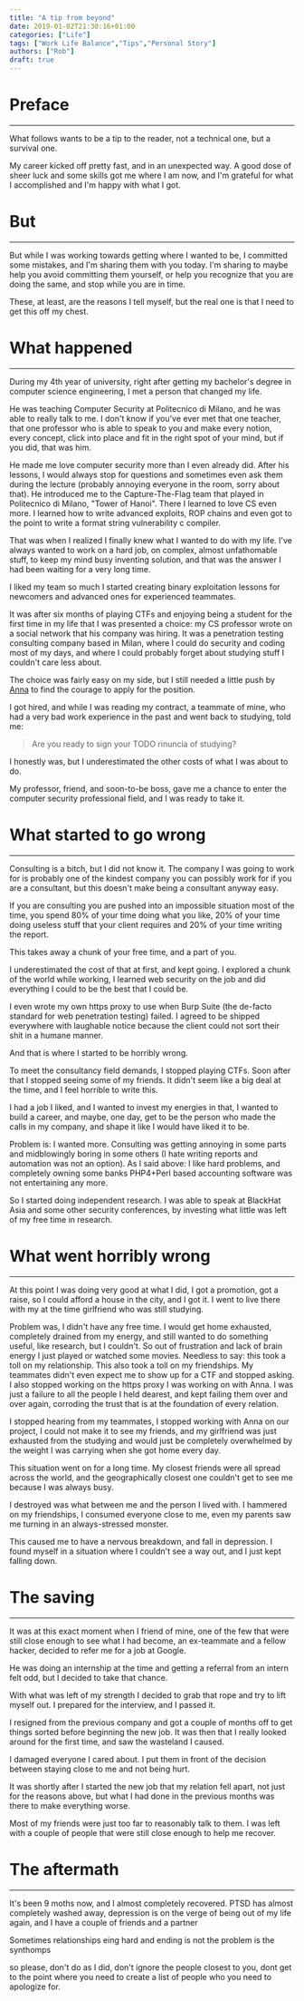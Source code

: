 ```yaml
---
title: "A tip from beyond"
date: 2019-01-02T21:30:16+01:00
categories: ["Life"]
tags: ["Work Life Balance","Tips","Personal Story"]
authors: ["Rob"]
draft: true
---
```


# Preface
---------

What follows wants to be a tip to the reader, not a technical one, but a survival one.

My career kicked off pretty fast, and in an unexpected way. A good dose of sheer luck and some skills got me where I am now, and I'm grateful for what I accomplished and I'm happy with what I got.

# But
-----

But while I was working towards getting where I wanted to be, I committed some mistakes, and I'm sharing them with you today. I'm sharing to maybe help you avoid committing them yourself, or help you recognize that you are doing the same, and stop while you are in time.

These, at least, are the reasons I tell myself, but the real one is that I need to get this off my chest.

# What happened
---------------
During my 4th year of university, right after getting my bachelor's degree in computer science engineering, I met a person that changed my life.

He was teaching Computer Security at Politecnico di Milano, and he was able to really talk to me. I don't know if you've ever met that one teacher, that one professor who is able to speak to you and make every notion, every concept, click into place and fit in the right spot of your mind, but if you did, that was him.

He made me love computer security more than I even already did. After his lessons, I would always stop for questions and sometimes even ask them during the lecture (probably annoying everyone in the room, sorry about that). He introduced me to the Capture-The-Flag team that played in Politecnico di Milano, "Tower of Hanoi". There I learned to love CS even more. I learned how to write advanced exploits, ROP chains and even got to the point to write a format string vulnerability c compiler.

That was when I realized I finally knew what I wanted to do with my life. I've always wanted to work on a hard job, on complex, almost unfathomable stuff, to keep my mind busy inventing solution, and that was the answer I had been waiting for a very long time.

I liked my team so much I started creating binary exploitation lessons for newcomers and advanced ones for experienced teammates.

It was after six months of playing CTFs and enjoying being a student for the first time in my life that I was presented a choice: my CS professor wrote on a social network that his company was hiring. It was a penetration testing consulting company based in Milan, where I could do security and coding most of my days, and where I could probably forget about studying stuff I couldn't care less about.

The choice was fairly easy on my side, but I still needed a little push by [Anna](TODO) to find the courage to apply for the position.

I got hired, and while I was reading my contract, a teammate of mine, who had a very bad work experience in the past and went back to studying, told me:

> Are you ready to sign your TODO rinuncia of studying?

I honestly was, but I underestimated the other costs of what I was about to do.

My professor, friend, and soon-to-be boss, gave me a chance to enter the computer security professional field, and I was ready to take it.

# What started to go wrong
--------------------------

Consulting is a bitch, but I did not know it. The company I was going to work for is probably one of the kindest company you can possibly work for if you are a consultant, but this doesn't make being a consultant anyway easy.

If you are consulting you are pushed into an impossible situation most of the time, you spend 80% of your time doing what you like, 20% of your time doing useless stuff that your client requires and 20% of your time writing the report.

This takes away a chunk of your free time, and a part of you.

I underestimated the cost of that at first, and kept going. I explored a chunk of the world while working, I learned web security on the job and did everything I could to be the best that I could be.

I even wrote my own https proxy to use when Burp Suite (the de-facto standard for web penetration testing) failed. I agreed to be shipped everywhere with laughable notice because the client could not sort their shit in a humane manner.

And that is where I started to be horribly wrong.

To meet the consultancy field demands, I stopped playing CTFs. Soon after that I stopped seeing some of my friends. It didn't seem like a big deal at the time, and I feel horrible to write this.

I had a job I liked, and I wanted to invest my energies in that, I wanted to build a career, and maybe, one day, get to be the person who made the calls in my company, and shape it like I would have liked it to be.

Problem is: I wanted more. Consulting was getting annoying in some parts and midblowingly boring in some others (I hate writing reports and automation was not an option). As I said above: I like hard problems, and completely owning some banks PHP4+Perl based accounting software was not entertaining any more.

So I started doing independent research. I was able to speak at BlackHat Asia and some other security conferences, by investing what little was left of my free time in research.

# What went horribly wrong
--------------------------

At this point I was doing very good at what I did, I got a promotion, got a raise, so I could afford a house in the city, and I got it. I went to live there with my at the time girlfriend who was still studying.

Problem was, I didn't have any free time. I would get home exhausted, completely drained from my energy, and still wanted to do something useful, like research, but I couldn't. So out of frustration and lack of brain energy I just played or watched some movies. Needless to say: this took a toll on my relationship. This also took a toll on my friendships. My teammates didn't even expect me to show up for a CTF and stopped asking. I also stopped working on the https proxy I was working on with Anna. I was just a failure to all the people I held dearest, and kept failing them over and over again, corroding the trust that is at the foundation of every relation.

I stopped hearing from my teammates, I stopped working with Anna on our project, I could not make it to see my friends, and my girlfriend was just exhausted from the studying and would just be completely overwhelmed by the weight I was carrying when she got home every day.

This situation went on for a long time. My closest friends were all spread across the world, and the geographically closest one couldn't get to see me because I was always busy.

I destroyed was what between me and the person I lived with. I hammered on my friendships, I consumed everyone close to me, even my parents saw me turning in an always-stressed monster.

This caused me to have a nervous breakdown, and fall in depression. I found myself in a situation where I couldn't see a way out, and I just kept falling down.

# The saving
------------

It was at this exact moment when I friend of mine, one of the few that were still close enough to see what I had become, an ex-teammate and a fellow hacker, decided to refer me for a job at Google.

He was doing an internship at the time and getting a referral from an intern felt odd, but I decided to take that chance.

With what was left of my strength I decided to grab that rope and try to lift myself out. I prepared for the interview, and I passed it.

I resigned from the previous company and got a couple of months off to get things sorted before beginning the new job. It was then that I really looked around for the first time, and saw the wasteland I caused.

I damaged everyone I cared about. I put them in front of the decision between staying close to me and not being hurt.

It was shortly after I started the new job that my relation fell apart, not just for the reasons above, but what I had done in the previous months was there to make everything worse.

Most of my friends were just too far to reasonably talk to them. I was left with a couple of people that were still close enough to help me recover.

# The aftermath
---------------

It's been 9 moths now, and I almost completely recovered. PTSD has almost completely washed away, depression is on the verge of being out of my life again, and I have a couple of friends and a partner

Sometimes relationships eing hard and ending is not the problem is the synthomps

so please, don't do as I did, don't ignore the people closest to you, dont get to the point where you need to create a list of people who you need to apologize for.
